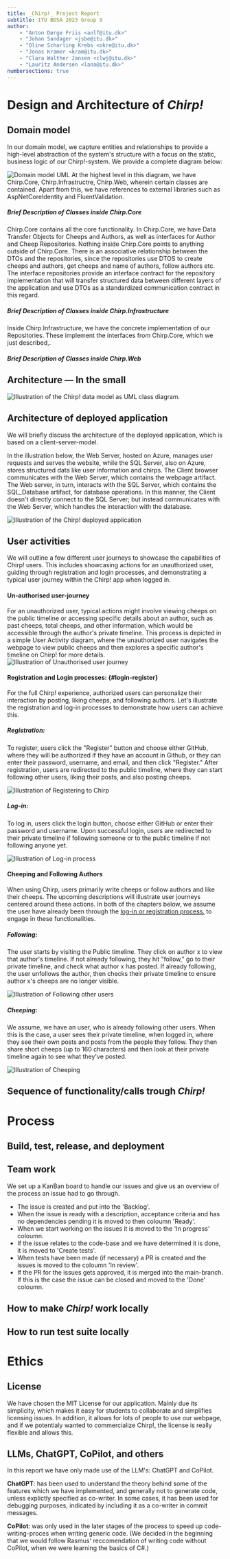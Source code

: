 ```yaml
---
title: _Chirp!_ Project Report
subtitle: ITU BDSA 2023 Group 9
author:
    - "Anton Dørge Friis <anlf@itu.dk>"
    - "Johan Sandager <jsbe@itu.dk>"
    - "Oline Scharling Krebs <okre@itu.dk>"
    - "Jonas Kramer <kram@itu.dk>"
    - "Clara Walther Jansen <clwj@itu.dk>"
    - "Lauritz Andersen <lana@itu.dk>"
numbersections: true
---
```


# Design and Architecture of _Chirp!_

## Domain model

In our domain model, we capture entities and relationships to provide a high-level abstraction of the system's structure with a focus on the static, business logic of our Chirp!-system. We provide a complete diagram below:

![Domain model UML](./diagrams/DomainModelGroup9-Sketch.png)
At the highest level in this diagram, we have Chirp.Core, Chirp.Infrastructre, Chirp&#46;Web, wherein certain classes are contained. Apart from this, we have references to external libraries such as AspNetCoreIdentity and FluentValidation.

##### Brief Description of Classes inside Chirp.Core

Chirp.Core contains all the core functionality. In Chirp.Core, we have Data Transfer Objects for Cheeps and Authors, as well as interfaces for Author and Cheep Repositories. Nothing inside Chirp.Core points to anything outside of Chirp.Core. There is an associative relationship between the DTOs and the repositories, since the repositories use DTOS to create cheeps and authors, get cheeps and name of authors, follow authors etc. The interface repositories provide an interface contract for the repository implementation that will transfer structured data between different layers of the application and use DTOs as a standardized communication contract in this regard.

##### Brief Description of Classes inside Chirp.Infrastructure

Inside Chirp.Infrastructure, we have the concrete implementation of our Repositories. These implement the interfaces from Chirp.Core, which we just described,.

##### Brief Description of Classes inside Chirp&#46;Web

## Architecture — In the small

![Illustration of the _Chirp!_ data model as UML class diagram.](docs/images/../../diagrams/OnionDiagramSmallArchitectureG9.jpg)

## Architecture of deployed application

We will briefly discuss the architecture of the deployed application, which is based on a client-server-model.

In the illustration below, the Web Server, hosted on Azure, manages user requests and serves the website, while the SQL Server, also on Azure, stores structured data like user information and chirps. The Client browser communicates with the Web Server, which contains the webpage artifact. The Web server, in turn, interacts with the SQL Server, which contains the SQL_Database artifact, for database operations. In this manner, the Client doesn't directly connect to the SQL Server; but instead communicates with the Web Server, which handles the interaction with the database.

![Illustration of the _Chirp!_ deployed application](docs/images/../../diagrams/DeploymentDiagram.png)

## User activities

We will outline a few different user journeys to showcase the capabilities of Chirp! users. This includes showcasing actions for an unauthorized user, guiding through registration and login processes, and demonstrating a typical user journey within the Chirp! app when logged in.

#### Un-authorised user-journey

For an unauthorized user, typical actions might involve viewing cheeps on the public timeline or accessing specific details about an author, such as past cheeps, total cheeps, and other information, which would be accessible through the author's private timeline. This process is depicted in a simple User Activity diagram, where the unauthorized user navigates the webpage to view public cheeps and then explores a specific author's timeline on Chirp! for more details.
![Illustration of Unauthorised user journey](docs/images/../../diagrams/ActivityDiagramNotAuthorised.png)

#### Registration and Login processes: {#login-register}

For the full Chirp! experience, authorized users can personalize their interaction by posting, liking cheeps, and following authors. Let's illustrate the registration and log-in processes to demonstrate how users can achieve this.

##### Registration:

To register, users click the "Register" button and choose either GitHub, where they will be authorized if they have an account in Github, or they can enter their password, username, and email, and then click "Register." After registration, users are redirected to the public timeline, where they can start following other users, liking their posts, and also posting cheeps.

![Illustration of Registering to Chirp](docs/images/../../diagrams/ActivityDiagramRegister.png)

##### Log-in:

To log in, users click the login button, choose either GitHub or enter their password and username. Upon successful login, users are redirected to their private timeline if following someone or to the public timeline if not following anyone yet.

![Illustration of Log-in process](docs/images/../../diagrams/ActivityDiagramLogin.png)

#### Cheeping and Following Authors

When using Chirp, users primarily write cheeps or follow authors and like their cheeps. The upcoming descriptions will illustrate user journeys centered around these actions. In both of the chapters below, we assume the user have already been through the [log-in or registration process.](#login-register) to engage in these functionalities.

##### Following:

The user starts by visiting the Public timeline. They click on author x to view that author's timeline. If not already following, they hit "follow," go to their private timeline, and check what author x has posted. If already following, the user unfollows the author, then checks their private timeline to ensure author x's cheeps are no longer visible.

![Illustration of Following other users](docs/images/../../diagrams/ActivityDiagramFollowAuthor.png)

##### Cheeping:

We assume, we have an user, who is already following other users. When this is the case, a user sees their private timeline, when logged in, where they see their own posts and posts from the people they follow. They then share short cheeps (up to 160 characters) and then look at their private timeline again to see what they've posted.

![Illustration of Cheeping](docs/images/../../diagrams/ActivityDiagramCheep.png)

## Sequence of functionality/calls trough _Chirp!_

# Process

## Build, test, release, and deployment

## Team work

We set up a KanBan board to handle our issues and give us an overview of the process an issue had to go through.

-   The issue is created and put into the 'Backlog'.
-   When the issue is ready with a description, acceptance criteria and has no dependencies pending it is moved to then coloumn 'Ready'.
-   When we start working on the issues it is moved to the 'In progress' coloumn.
-   If the issue relates to the code-base and we have determined it is done, it is moved to 'Create tests'.
-   When tests have been made (if necessary) a PR is created and the issues is moved to the coloumn 'In review'.
-   If the PR for the issues gets approved, it is merged into the main-branch. If this is the case the issue can be closed and moved to the 'Done' coloumn.

## How to make _Chirp!_ work locally

## How to run test suite locally

# Ethics

## License

We have chosen the MIT License for our application. Mainly due its simplicity, which makes it easy for students to collaborate and simplifies licensing issues. In addition, it allows for lots of people to use our webpage, and if we potentialy wanted to commercialize Chirp!, the license is really flexible and allows this.

## LLMs, ChatGPT, CoPilot, and others

In this report we have only made use of the LLM's: ChatGPT and CoPilot.

**ChatGPT**: has been used to understand the theory behind some of the features which we have implemented, and generally not to generate code, unless explictly specified as co-writer. In some cases, it has been used for debugging purposes, indicated by including it as a co-writer in commit messages.

**CoPilot**: was only used in the later stages of the process to speed up code-writing-proces when writing generic code. (We decided in the beginning that we would follow Rasmus' reccomendation of writing code without CoPilot, when we were learning the basics of C#.)
